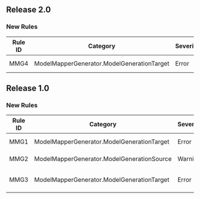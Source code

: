 ﻿## Release 2.0

### New Rules

Rule ID | Category | Severity | Notes
--------|----------|----------|-----------
MMG4    | ModelMapperGenerator.ModelGenerationTarget | Error    | OpenGenericsNotSupportedAnalyzer - Open generics are not supported

## Release 1.0

### New Rules

Rule ID | Category | Severity | Notes
--------|----------|----------|-----------
MMG1    | ModelMapperGenerator.ModelGenerationTarget | Error    | TargetAttributeUsageAnalyzer - Invalid generation targets
MMG2    | ModelMapperGenerator.ModelGenerationSource | Warning  | RecordsNotSupportedAnalyzer - Records are not supported
MMG3    | ModelMapperGenerator.ModelGenerationTarget | Error    | TypesWithSameNameNotAllowedAnalyzer - Multiple types with the same name on the same generation target not supported